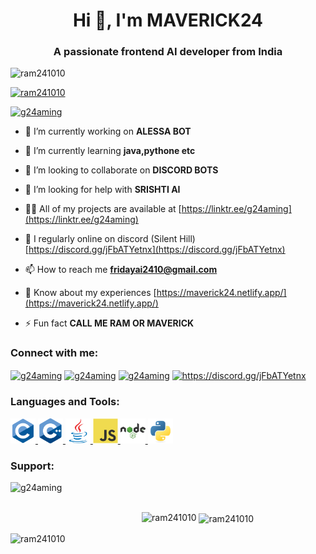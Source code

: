 <h1 align="center">Hi 👋, I'm MAVERICK24</h1>
<h3 align="center">A passionate frontend AI developer from India</h3>

<p align="left"> <img src="https://komarev.com/ghpvc/?username=ram241010&label=Profile%20views&color=0e75b6&style=flat" alt="ram241010" /> </p>

<p align="left"> <a href="https://github.com/ryo-ma/github-profile-trophy"><img src="https://github-profile-trophy.vercel.app/?username=ram241010" alt="ram241010" /></a> </p>

<p align="left"> <a href="https://twitter.com/g24aming" target="blank"><img src="https://img.shields.io/twitter/follow/g24aming?logo=twitter&style=for-the-badge" alt="g24aming" /></a> </p>

- 🔭 I’m currently working on **ALESSA BOT**

- 🌱 I’m currently learning **java,pythone etc**

- 👯 I’m looking to collaborate on **DISCORD BOTS**

- 🤝 I’m looking for help with **SRISHTI AI**

- 👨‍💻 All of my projects are available at [https://linktr.ee/g24aming](https://linktr.ee/g24aming)

- 📝 I regularly online on discord (Silent Hill) [https://discord.gg/jFbATYetnx](https://discord.gg/jFbATYetnx)

- 📫 How to reach me **fridayai2410@gmail.com**

- 📄 Know about my experiences [https://maverick24.netlify.app/](https://maverick24.netlify.app/)

- ⚡ Fun fact **CALL ME RAM OR MAVERICK**

<h3 align="left">Connect with me:</h3>
<p align="left">
<a href="https://twitter.com/g24aming" target="blank"><img align="center" src="https://raw.githubusercontent.com/rahuldkjain/github-profile-readme-generator/master/src/images/icons/Social/twitter.svg" alt="g24aming" height="30" width="40" /></a>
<a href="https://instagram.com/g24aming" target="blank"><img align="center" src="https://raw.githubusercontent.com/rahuldkjain/github-profile-readme-generator/master/src/images/icons/Social/instagram.svg" alt="g24aming" height="30" width="40" /></a>
<a href="https://www.youtube.com/c/g24aming" target="blank"><img align="center" src="https://raw.githubusercontent.com/rahuldkjain/github-profile-readme-generator/master/src/images/icons/Social/youtube.svg" alt="g24aming" height="30" width="40" /></a>
<a href="https://discord.gg/https://discord.gg/jFbATYetnx" target="blank"><img align="center" src="https://raw.githubusercontent.com/rahuldkjain/github-profile-readme-generator/master/src/images/icons/Social/discord.svg" alt="https://discord.gg/jFbATYetnx" height="30" width="40" /></a>
</p>

<h3 align="left">Languages and Tools:</h3>
<p align="left"> <a href="https://www.cprogramming.com/" target="_blank" rel="noreferrer"> <img src="https://raw.githubusercontent.com/devicons/devicon/master/icons/c/c-original.svg" alt="c" width="40" height="40"/> </a> <a href="https://www.w3schools.com/cpp/" target="_blank" rel="noreferrer"> <img src="https://raw.githubusercontent.com/devicons/devicon/master/icons/cplusplus/cplusplus-original.svg" alt="cplusplus" width="40" height="40"/> </a> <a href="https://www.java.com" target="_blank" rel="noreferrer"> <img src="https://raw.githubusercontent.com/devicons/devicon/master/icons/java/java-original.svg" alt="java" width="40" height="40"/> </a> <a href="https://developer.mozilla.org/en-US/docs/Web/JavaScript" target="_blank" rel="noreferrer"> <img src="https://raw.githubusercontent.com/devicons/devicon/master/icons/javascript/javascript-original.svg" alt="javascript" width="40" height="40"/> </a> <a href="https://nodejs.org" target="_blank" rel="noreferrer"> <img src="https://raw.githubusercontent.com/devicons/devicon/master/icons/nodejs/nodejs-original-wordmark.svg" alt="nodejs" width="40" height="40"/> </a> <a href="https://www.python.org" target="_blank" rel="noreferrer"> <img src="https://raw.githubusercontent.com/devicons/devicon/master/icons/python/python-original.svg" alt="python" width="40" height="40"/> </a> </p>

<h3 align="left">Support:</h3>
<p><a href="https://www.buymeacoffee.com/g24aming"> <img align="left" src="https://cdn.buymeacoffee.com/buttons/v2/default-yellow.png" height="50" width="210" alt="g24aming" /></a></p><br><br>

<p><img align="left" src="https://github-readme-stats.vercel.app/api/top-langs?username=ram241010&show_icons=true&locale=en&layout=compact" alt="ram241010" /></p>

<p>&nbsp;<img align="center" src="https://github-readme-stats.vercel.app/api?username=ram241010&show_icons=true&locale=en" alt="ram241010" /></p>

<p><img align="center" src="https://github-readme-streak-stats.herokuapp.com/?user=ram241010&" alt="ram241010" /></p>
